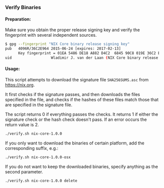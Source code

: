 ### Verify Binaries

#### Preparation:

Make sure you obtain the proper release signing key and verify the fingerprint with several independent sources.

```sh
$ gpg --fingerprint "NIX Core binary release signing key"
pub   4096R/36C2E964 2015-06-24 [expires: 2017-02-13]
      Key fingerprint = 01EA 5486 DE18 A882 D4C2  6845 90C8 019E 36C2 E964
uid                  Wladimir J. van der Laan (NIX Core binary release signing key) <laanwj@gmail.com>
```

#### Usage:

This script attempts to download the signature file `SHA256SUMS.asc` from https://nix.org.

It first checks if the signature passes, and then downloads the files specified in the file, and checks if the hashes of these files match those that are specified in the signature file.

The script returns 0 if everything passes the checks. It returns 1 if either the signature check or the hash check doesn't pass. If an error occurs the return value is 2.


```sh
./verify.sh nix-core-1.0.0
```

If you only want to download the binaries of certain platform, add the corresponding suffix, e.g.:

```sh
./verify.sh nix-core-1.0.0-osx
```

If you do not want to keep the downloaded binaries, specify anything as the second parameter.

```sh
./verify.sh nix-core-1.0.0 delete
```

